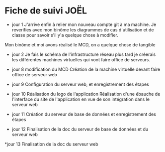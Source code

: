 # Fiche de suivi JOËL


* jour 1
J'arrive enfin à relier mon nouveau compte git à ma machine.
Je reverifies avec mon binôme les diagrammes de cas d'utilisation et de classe pour savoir s'il y'a quelque chose à modifier.

Mon binôme et moi avons réalisé le MCD, on a quelque chose de tangible

* jour 2
Je fais le schéma de l'infrastructure réseau
 plus tard je créerais les différentes machines virtuelles qui vont faire office de serveurs.

* jour 8
modification du MCD
Création de la machine virtuelle devant faire office de serveur web

* jour 9
Configuration du serveur web, et enregistrement des étapes

* jour 10
 Réalisation du logo de l'application
 Réalisation d'une ébauche de l'interface du site de l'application en vue de son intégration dans le serveur web 

* jour 11
 Création du serveur de base de données et enregistrement des étapes

* jour 12
  Finalisation de la doc du serveur de base de données et du serveur web 

*jour 13
 Finalisation de la doc du serveur web


